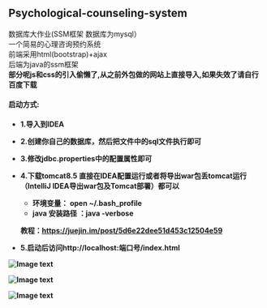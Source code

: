 ## Psychological-counseling-system
数据库大作业(SSM框架 数据库为mysql）<br>
一个简易的心理咨询预约系统<br>
前端采用html(bootstrap)+ajax<br>
后端为java的ssm框架<br>
<b>部分呢js和css的引入偷懒了,从之前外包做的网站上直接导入,如果失效了请自行百度下载

#### 启动方式:
- 1.导入到IDEA

- 2.创建你自己的数据库，然后把文件中的sql文件执行即可

- 3.修改jdbc.properties中的配置属性即可

- 4.下载tomcat8.5 直接在IDEA配置运行或者将导出war包丢tomcat运行（IntelliJ IDEA导出war包及Tomcat部署）都可以

  - 环境变量： open ~/.bash_profile
  - java 安装路径 ：java -verbose

  教程：https://juejin.im/post/5d6e22dee51d453c12504e59

- 5.启动后访问http://localhost:端口号/index.html

![Image text](https://github.com/jsphLim/Psychological-counseling-system/blob/master/docs/1.png?raw=true)

![Image text](https://github.com/jsphLim/Psychological-counseling-system/blob/master/docs/2.png?raw=true)

![Image text](https://github.com/jsphLim/Psychological-counseling-system/blob/master/docs/3.png?raw=true)


